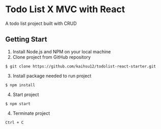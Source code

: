 # Todo List X MVC with React

A todo list project built with CRUD

## Getting Start

1. Install Node.js and NPM on your local machine
2. Clone project from GitHub repository

```
$ git clone https://github.com/kaihsu12/todolist-react-starter.git
```

3. Install package needed to run project

```
$ npm install
```

4. Start project

```
$ npm start
```

4. Terminate project

```
Ctrl + C
```
